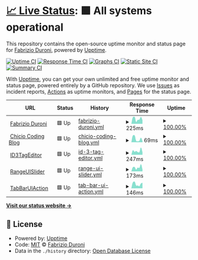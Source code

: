 # [📈 Live Status](https://status.fabrizioduroni.it): <!--live status--> **🟩 All systems operational**

This repository contains the open-source uptime monitor and status page for [Fabrizio Duroni](https://www.fabrizioduroni.it), powered by [Upptime](https://github.com/upptime/upptime).

[![Uptime CI](https://github.com/koj-co/upptime/workflows/Uptime%20CI/badge.svg)](https://github.com/koj-co/upptime/actions?query=workflow%3A%22Uptime+CI%22)
[![Response Time CI](https://github.com/koj-co/upptime/workflows/Response%20Time%20CI/badge.svg)](https://github.com/koj-co/upptime/actions?query=workflow%3A%22Response+Time+CI%22)
[![Graphs CI](https://github.com/koj-co/upptime/workflows/Graphs%20CI/badge.svg)](https://github.com/koj-co/upptime/actions?query=workflow%3A%22Graphs+CI%22)
[![Static Site CI](https://github.com/koj-co/upptime/workflows/Static%20Site%20CI/badge.svg)](https://github.com/koj-co/upptime/actions?query=workflow%3A%22Static+Site+CI%22)
[![Summary CI](https://github.com/koj-co/upptime/workflows/Summary%20CI/badge.svg)](https://github.com/koj-co/upptime/actions?query=workflow%3A%22Summary+CI%22)

With [Upptime](https://upptime.js.org), you can get your own unlimited and free uptime monitor and status page, powered entirely by a GitHub repository. We use [Issues](https://github.com/chicio/chicio.status.github.io/issues) as incident reports, [Actions](https://github.com/chicio/chicio.status.github.io/actions) as uptime monitors, and [Pages](https://status.fabrizioduroni.it) for the status page.

<!--start: status pages-->
<!-- This summary is generated by Upptime (https://github.com/upptime/upptime) -->
<!-- Do not edit this manually, your changes will be overwritten -->
<!-- prettier-ignore -->
| URL | Status | History | Response Time | Uptime |
| --- | ------ | ------- | ------------- | ------ |
| <img alt="" src="https://www.fabrizioduroni.it/assets/images/fabrizio-duroni.jpg" height="13"> [Fabrizio Duroni](https://www.fabrizioduroni.it) | 🟩 Up | [fabrizio-duroni.yml](https://github.com/chicio/chicio.status.github.io/commits/HEAD/history/fabrizio-duroni.yml) | <details><summary><img alt="Response time graph" src="./graphs/fabrizio-duroni/response-time-week.png" height="20"> 225ms</summary><br><a href="https://status.fabrizioduroni.it/history/fabrizio-duroni"><img alt="Response time 253" src="https://img.shields.io/endpoint?url=https%3A%2F%2Fraw.githubusercontent.com%2Fchicio%2Fchicio.status.github.io%2FHEAD%2Fapi%2Ffabrizio-duroni%2Fresponse-time.json"></a><br><a href="https://status.fabrizioduroni.it/history/fabrizio-duroni"><img alt="24-hour response time 164" src="https://img.shields.io/endpoint?url=https%3A%2F%2Fraw.githubusercontent.com%2Fchicio%2Fchicio.status.github.io%2FHEAD%2Fapi%2Ffabrizio-duroni%2Fresponse-time-day.json"></a><br><a href="https://status.fabrizioduroni.it/history/fabrizio-duroni"><img alt="7-day response time 225" src="https://img.shields.io/endpoint?url=https%3A%2F%2Fraw.githubusercontent.com%2Fchicio%2Fchicio.status.github.io%2FHEAD%2Fapi%2Ffabrizio-duroni%2Fresponse-time-week.json"></a><br><a href="https://status.fabrizioduroni.it/history/fabrizio-duroni"><img alt="30-day response time 224" src="https://img.shields.io/endpoint?url=https%3A%2F%2Fraw.githubusercontent.com%2Fchicio%2Fchicio.status.github.io%2FHEAD%2Fapi%2Ffabrizio-duroni%2Fresponse-time-month.json"></a><br><a href="https://status.fabrizioduroni.it/history/fabrizio-duroni"><img alt="1-year response time 253" src="https://img.shields.io/endpoint?url=https%3A%2F%2Fraw.githubusercontent.com%2Fchicio%2Fchicio.status.github.io%2FHEAD%2Fapi%2Ffabrizio-duroni%2Fresponse-time-year.json"></a></details> | <details><summary><a href="https://status.fabrizioduroni.it/history/fabrizio-duroni">100.00%</a></summary><a href="https://status.fabrizioduroni.it/history/fabrizio-duroni"><img alt="All-time uptime 99.99%" src="https://img.shields.io/endpoint?url=https%3A%2F%2Fraw.githubusercontent.com%2Fchicio%2Fchicio.status.github.io%2FHEAD%2Fapi%2Ffabrizio-duroni%2Fuptime.json"></a><br><a href="https://status.fabrizioduroni.it/history/fabrizio-duroni"><img alt="24-hour uptime 100.00%" src="https://img.shields.io/endpoint?url=https%3A%2F%2Fraw.githubusercontent.com%2Fchicio%2Fchicio.status.github.io%2FHEAD%2Fapi%2Ffabrizio-duroni%2Fuptime-day.json"></a><br><a href="https://status.fabrizioduroni.it/history/fabrizio-duroni"><img alt="7-day uptime 100.00%" src="https://img.shields.io/endpoint?url=https%3A%2F%2Fraw.githubusercontent.com%2Fchicio%2Fchicio.status.github.io%2FHEAD%2Fapi%2Ffabrizio-duroni%2Fuptime-week.json"></a><br><a href="https://status.fabrizioduroni.it/history/fabrizio-duroni"><img alt="30-day uptime 100.00%" src="https://img.shields.io/endpoint?url=https%3A%2F%2Fraw.githubusercontent.com%2Fchicio%2Fchicio.status.github.io%2FHEAD%2Fapi%2Ffabrizio-duroni%2Fuptime-month.json"></a><br><a href="https://status.fabrizioduroni.it/history/fabrizio-duroni"><img alt="1-year uptime 99.99%" src="https://img.shields.io/endpoint?url=https%3A%2F%2Fraw.githubusercontent.com%2Fchicio%2Fchicio.status.github.io%2FHEAD%2Fapi%2Ffabrizio-duroni%2Fuptime-year.json"></a></details>
| <img alt="" src="https://favicons.githubusercontent.com/www.fabrizioduroni.it" height="13"> [Chicio Coding Blog](https://www.fabrizioduroni.it/blog/) | 🟩 Up | [chicio-coding-blog.yml](https://github.com/chicio/chicio.status.github.io/commits/HEAD/history/chicio-coding-blog.yml) | <details><summary><img alt="Response time graph" src="./graphs/chicio-coding-blog/response-time-week.png" height="20"> 69ms</summary><br><a href="https://status.fabrizioduroni.it/history/chicio-coding-blog"><img alt="Response time 70" src="https://img.shields.io/endpoint?url=https%3A%2F%2Fraw.githubusercontent.com%2Fchicio%2Fchicio.status.github.io%2FHEAD%2Fapi%2Fchicio-coding-blog%2Fresponse-time.json"></a><br><a href="https://status.fabrizioduroni.it/history/chicio-coding-blog"><img alt="24-hour response time 20" src="https://img.shields.io/endpoint?url=https%3A%2F%2Fraw.githubusercontent.com%2Fchicio%2Fchicio.status.github.io%2FHEAD%2Fapi%2Fchicio-coding-blog%2Fresponse-time-day.json"></a><br><a href="https://status.fabrizioduroni.it/history/chicio-coding-blog"><img alt="7-day response time 69" src="https://img.shields.io/endpoint?url=https%3A%2F%2Fraw.githubusercontent.com%2Fchicio%2Fchicio.status.github.io%2FHEAD%2Fapi%2Fchicio-coding-blog%2Fresponse-time-week.json"></a><br><a href="https://status.fabrizioduroni.it/history/chicio-coding-blog"><img alt="30-day response time 66" src="https://img.shields.io/endpoint?url=https%3A%2F%2Fraw.githubusercontent.com%2Fchicio%2Fchicio.status.github.io%2FHEAD%2Fapi%2Fchicio-coding-blog%2Fresponse-time-month.json"></a><br><a href="https://status.fabrizioduroni.it/history/chicio-coding-blog"><img alt="1-year response time 70" src="https://img.shields.io/endpoint?url=https%3A%2F%2Fraw.githubusercontent.com%2Fchicio%2Fchicio.status.github.io%2FHEAD%2Fapi%2Fchicio-coding-blog%2Fresponse-time-year.json"></a></details> | <details><summary><a href="https://status.fabrizioduroni.it/history/chicio-coding-blog">100.00%</a></summary><a href="https://status.fabrizioduroni.it/history/chicio-coding-blog"><img alt="All-time uptime 99.99%" src="https://img.shields.io/endpoint?url=https%3A%2F%2Fraw.githubusercontent.com%2Fchicio%2Fchicio.status.github.io%2FHEAD%2Fapi%2Fchicio-coding-blog%2Fuptime.json"></a><br><a href="https://status.fabrizioduroni.it/history/chicio-coding-blog"><img alt="24-hour uptime 100.00%" src="https://img.shields.io/endpoint?url=https%3A%2F%2Fraw.githubusercontent.com%2Fchicio%2Fchicio.status.github.io%2FHEAD%2Fapi%2Fchicio-coding-blog%2Fuptime-day.json"></a><br><a href="https://status.fabrizioduroni.it/history/chicio-coding-blog"><img alt="7-day uptime 100.00%" src="https://img.shields.io/endpoint?url=https%3A%2F%2Fraw.githubusercontent.com%2Fchicio%2Fchicio.status.github.io%2FHEAD%2Fapi%2Fchicio-coding-blog%2Fuptime-week.json"></a><br><a href="https://status.fabrizioduroni.it/history/chicio-coding-blog"><img alt="30-day uptime 100.00%" src="https://img.shields.io/endpoint?url=https%3A%2F%2Fraw.githubusercontent.com%2Fchicio%2Fchicio.status.github.io%2FHEAD%2Fapi%2Fchicio-coding-blog%2Fuptime-month.json"></a><br><a href="https://status.fabrizioduroni.it/history/chicio-coding-blog"><img alt="1-year uptime 99.99%" src="https://img.shields.io/endpoint?url=https%3A%2F%2Fraw.githubusercontent.com%2Fchicio%2Fchicio.status.github.io%2FHEAD%2Fapi%2Fchicio-coding-blog%2Fuptime-year.json"></a></details>
| <img alt="" src="https://raw.githubusercontent.com/chicio/ID3TagEditor/master/Assets/icon-logo-background.png" height="13"> [ID3TagEditor](https://id3tageditor.fabrizioduroni.it) | 🟩 Up | [id-3-tag-editor.yml](https://github.com/chicio/chicio.status.github.io/commits/HEAD/history/id-3-tag-editor.yml) | <details><summary><img alt="Response time graph" src="./graphs/id-3-tag-editor/response-time-week.png" height="20"> 247ms</summary><br><a href="https://status.fabrizioduroni.it/history/id-3-tag-editor"><img alt="Response time 177" src="https://img.shields.io/endpoint?url=https%3A%2F%2Fraw.githubusercontent.com%2Fchicio%2Fchicio.status.github.io%2FHEAD%2Fapi%2Fid-3-tag-editor%2Fresponse-time.json"></a><br><a href="https://status.fabrizioduroni.it/history/id-3-tag-editor"><img alt="24-hour response time 160" src="https://img.shields.io/endpoint?url=https%3A%2F%2Fraw.githubusercontent.com%2Fchicio%2Fchicio.status.github.io%2FHEAD%2Fapi%2Fid-3-tag-editor%2Fresponse-time-day.json"></a><br><a href="https://status.fabrizioduroni.it/history/id-3-tag-editor"><img alt="7-day response time 247" src="https://img.shields.io/endpoint?url=https%3A%2F%2Fraw.githubusercontent.com%2Fchicio%2Fchicio.status.github.io%2FHEAD%2Fapi%2Fid-3-tag-editor%2Fresponse-time-week.json"></a><br><a href="https://status.fabrizioduroni.it/history/id-3-tag-editor"><img alt="30-day response time 214" src="https://img.shields.io/endpoint?url=https%3A%2F%2Fraw.githubusercontent.com%2Fchicio%2Fchicio.status.github.io%2FHEAD%2Fapi%2Fid-3-tag-editor%2Fresponse-time-month.json"></a><br><a href="https://status.fabrizioduroni.it/history/id-3-tag-editor"><img alt="1-year response time 177" src="https://img.shields.io/endpoint?url=https%3A%2F%2Fraw.githubusercontent.com%2Fchicio%2Fchicio.status.github.io%2FHEAD%2Fapi%2Fid-3-tag-editor%2Fresponse-time-year.json"></a></details> | <details><summary><a href="https://status.fabrizioduroni.it/history/id-3-tag-editor">100.00%</a></summary><a href="https://status.fabrizioduroni.it/history/id-3-tag-editor"><img alt="All-time uptime 99.99%" src="https://img.shields.io/endpoint?url=https%3A%2F%2Fraw.githubusercontent.com%2Fchicio%2Fchicio.status.github.io%2FHEAD%2Fapi%2Fid-3-tag-editor%2Fuptime.json"></a><br><a href="https://status.fabrizioduroni.it/history/id-3-tag-editor"><img alt="24-hour uptime 100.00%" src="https://img.shields.io/endpoint?url=https%3A%2F%2Fraw.githubusercontent.com%2Fchicio%2Fchicio.status.github.io%2FHEAD%2Fapi%2Fid-3-tag-editor%2Fuptime-day.json"></a><br><a href="https://status.fabrizioduroni.it/history/id-3-tag-editor"><img alt="7-day uptime 100.00%" src="https://img.shields.io/endpoint?url=https%3A%2F%2Fraw.githubusercontent.com%2Fchicio%2Fchicio.status.github.io%2FHEAD%2Fapi%2Fid-3-tag-editor%2Fuptime-week.json"></a><br><a href="https://status.fabrizioduroni.it/history/id-3-tag-editor"><img alt="30-day uptime 100.00%" src="https://img.shields.io/endpoint?url=https%3A%2F%2Fraw.githubusercontent.com%2Fchicio%2Fchicio.status.github.io%2FHEAD%2Fapi%2Fid-3-tag-editor%2Fuptime-month.json"></a><br><a href="https://status.fabrizioduroni.it/history/id-3-tag-editor"><img alt="1-year uptime 99.99%" src="https://img.shields.io/endpoint?url=https%3A%2F%2Fraw.githubusercontent.com%2Fchicio%2Fchicio.status.github.io%2FHEAD%2Fapi%2Fid-3-tag-editor%2Fuptime-year.json"></a></details>
| <img alt="" src="https://raw.githubusercontent.com/chicio/chicio.github.io/master/_images/range-ui-slider.png" height="13"> [RangeUISlider](https://rangeuislider.fabrizioduroni.it) | 🟩 Up | [range-ui-slider.yml](https://github.com/chicio/chicio.status.github.io/commits/HEAD/history/range-ui-slider.yml) | <details><summary><img alt="Response time graph" src="./graphs/range-ui-slider/response-time-week.png" height="20"> 173ms</summary><br><a href="https://status.fabrizioduroni.it/history/range-ui-slider"><img alt="Response time 173" src="https://img.shields.io/endpoint?url=https%3A%2F%2Fraw.githubusercontent.com%2Fchicio%2Fchicio.status.github.io%2FHEAD%2Fapi%2Frange-ui-slider%2Fresponse-time.json"></a><br><a href="https://status.fabrizioduroni.it/history/range-ui-slider"><img alt="24-hour response time 80" src="https://img.shields.io/endpoint?url=https%3A%2F%2Fraw.githubusercontent.com%2Fchicio%2Fchicio.status.github.io%2FHEAD%2Fapi%2Frange-ui-slider%2Fresponse-time-day.json"></a><br><a href="https://status.fabrizioduroni.it/history/range-ui-slider"><img alt="7-day response time 173" src="https://img.shields.io/endpoint?url=https%3A%2F%2Fraw.githubusercontent.com%2Fchicio%2Fchicio.status.github.io%2FHEAD%2Fapi%2Frange-ui-slider%2Fresponse-time-week.json"></a><br><a href="https://status.fabrizioduroni.it/history/range-ui-slider"><img alt="30-day response time 167" src="https://img.shields.io/endpoint?url=https%3A%2F%2Fraw.githubusercontent.com%2Fchicio%2Fchicio.status.github.io%2FHEAD%2Fapi%2Frange-ui-slider%2Fresponse-time-month.json"></a><br><a href="https://status.fabrizioduroni.it/history/range-ui-slider"><img alt="1-year response time 173" src="https://img.shields.io/endpoint?url=https%3A%2F%2Fraw.githubusercontent.com%2Fchicio%2Fchicio.status.github.io%2FHEAD%2Fapi%2Frange-ui-slider%2Fresponse-time-year.json"></a></details> | <details><summary><a href="https://status.fabrizioduroni.it/history/range-ui-slider">100.00%</a></summary><a href="https://status.fabrizioduroni.it/history/range-ui-slider"><img alt="All-time uptime 99.99%" src="https://img.shields.io/endpoint?url=https%3A%2F%2Fraw.githubusercontent.com%2Fchicio%2Fchicio.status.github.io%2FHEAD%2Fapi%2Frange-ui-slider%2Fuptime.json"></a><br><a href="https://status.fabrizioduroni.it/history/range-ui-slider"><img alt="24-hour uptime 100.00%" src="https://img.shields.io/endpoint?url=https%3A%2F%2Fraw.githubusercontent.com%2Fchicio%2Fchicio.status.github.io%2FHEAD%2Fapi%2Frange-ui-slider%2Fuptime-day.json"></a><br><a href="https://status.fabrizioduroni.it/history/range-ui-slider"><img alt="7-day uptime 100.00%" src="https://img.shields.io/endpoint?url=https%3A%2F%2Fraw.githubusercontent.com%2Fchicio%2Fchicio.status.github.io%2FHEAD%2Fapi%2Frange-ui-slider%2Fuptime-week.json"></a><br><a href="https://status.fabrizioduroni.it/history/range-ui-slider"><img alt="30-day uptime 100.00%" src="https://img.shields.io/endpoint?url=https%3A%2F%2Fraw.githubusercontent.com%2Fchicio%2Fchicio.status.github.io%2FHEAD%2Fapi%2Frange-ui-slider%2Fuptime-month.json"></a><br><a href="https://status.fabrizioduroni.it/history/range-ui-slider"><img alt="1-year uptime 99.99%" src="https://img.shields.io/endpoint?url=https%3A%2F%2Fraw.githubusercontent.com%2Fchicio%2Fchicio.status.github.io%2FHEAD%2Fapi%2Frange-ui-slider%2Fuptime-year.json"></a></details>
| <img alt="" src="https://github.com/chicio/TabBarUIAction/blob/main/Screenshots/logo.png?raw=true" height="13"> [TabBarUIAction](http://tabbaruiaction.fabrizioduroni.it) | 🟩 Up | [tab-bar-ui-action.yml](https://github.com/chicio/chicio.status.github.io/commits/HEAD/history/tab-bar-ui-action.yml) | <details><summary><img alt="Response time graph" src="./graphs/tab-bar-ui-action/response-time-week.png" height="20"> 146ms</summary><br><a href="https://status.fabrizioduroni.it/history/tab-bar-ui-action"><img alt="Response time 207" src="https://img.shields.io/endpoint?url=https%3A%2F%2Fraw.githubusercontent.com%2Fchicio%2Fchicio.status.github.io%2FHEAD%2Fapi%2Ftab-bar-ui-action%2Fresponse-time.json"></a><br><a href="https://status.fabrizioduroni.it/history/tab-bar-ui-action"><img alt="24-hour response time 188" src="https://img.shields.io/endpoint?url=https%3A%2F%2Fraw.githubusercontent.com%2Fchicio%2Fchicio.status.github.io%2FHEAD%2Fapi%2Ftab-bar-ui-action%2Fresponse-time-day.json"></a><br><a href="https://status.fabrizioduroni.it/history/tab-bar-ui-action"><img alt="7-day response time 146" src="https://img.shields.io/endpoint?url=https%3A%2F%2Fraw.githubusercontent.com%2Fchicio%2Fchicio.status.github.io%2FHEAD%2Fapi%2Ftab-bar-ui-action%2Fresponse-time-week.json"></a><br><a href="https://status.fabrizioduroni.it/history/tab-bar-ui-action"><img alt="30-day response time 174" src="https://img.shields.io/endpoint?url=https%3A%2F%2Fraw.githubusercontent.com%2Fchicio%2Fchicio.status.github.io%2FHEAD%2Fapi%2Ftab-bar-ui-action%2Fresponse-time-month.json"></a><br><a href="https://status.fabrizioduroni.it/history/tab-bar-ui-action"><img alt="1-year response time 207" src="https://img.shields.io/endpoint?url=https%3A%2F%2Fraw.githubusercontent.com%2Fchicio%2Fchicio.status.github.io%2FHEAD%2Fapi%2Ftab-bar-ui-action%2Fresponse-time-year.json"></a></details> | <details><summary><a href="https://status.fabrizioduroni.it/history/tab-bar-ui-action">100.00%</a></summary><a href="https://status.fabrizioduroni.it/history/tab-bar-ui-action"><img alt="All-time uptime 100.00%" src="https://img.shields.io/endpoint?url=https%3A%2F%2Fraw.githubusercontent.com%2Fchicio%2Fchicio.status.github.io%2FHEAD%2Fapi%2Ftab-bar-ui-action%2Fuptime.json"></a><br><a href="https://status.fabrizioduroni.it/history/tab-bar-ui-action"><img alt="24-hour uptime 100.00%" src="https://img.shields.io/endpoint?url=https%3A%2F%2Fraw.githubusercontent.com%2Fchicio%2Fchicio.status.github.io%2FHEAD%2Fapi%2Ftab-bar-ui-action%2Fuptime-day.json"></a><br><a href="https://status.fabrizioduroni.it/history/tab-bar-ui-action"><img alt="7-day uptime 100.00%" src="https://img.shields.io/endpoint?url=https%3A%2F%2Fraw.githubusercontent.com%2Fchicio%2Fchicio.status.github.io%2FHEAD%2Fapi%2Ftab-bar-ui-action%2Fuptime-week.json"></a><br><a href="https://status.fabrizioduroni.it/history/tab-bar-ui-action"><img alt="30-day uptime 100.00%" src="https://img.shields.io/endpoint?url=https%3A%2F%2Fraw.githubusercontent.com%2Fchicio%2Fchicio.status.github.io%2FHEAD%2Fapi%2Ftab-bar-ui-action%2Fuptime-month.json"></a><br><a href="https://status.fabrizioduroni.it/history/tab-bar-ui-action"><img alt="1-year uptime 100.00%" src="https://img.shields.io/endpoint?url=https%3A%2F%2Fraw.githubusercontent.com%2Fchicio%2Fchicio.status.github.io%2FHEAD%2Fapi%2Ftab-bar-ui-action%2Fuptime-year.json"></a></details>

<!--end: status pages-->

[**Visit our status website →**](https://status.fabrizioduroni.it)

## 📄 License

- Powered by: [Upptime](https://github.com/upptime/upptime)
- Code: [MIT](./LICENSE) © [Fabrizio Duroni](https://www.fabrizioduroni.it)
- Data in the `./history` directory: [Open Database License](https://opendatacommons.org/licenses/odbl/1-0/)
